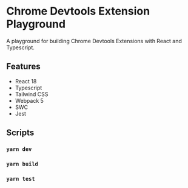 # Chrome Devtools Extension Playground

A playground for building Chrome Devtools Extensions with React and Typescript.

## Features

- React 18
- Typescript
- Tailwind CSS
- Webpack 5
- SWC
- Jest

## Scripts

### `yarn dev`

### `yarn build`

### `yarn test`
